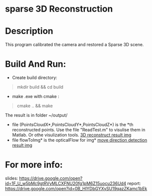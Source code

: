 # sparse 3D Reconstruction

# Description

This program calibrated the camera and restored a Sparse 3D scene.

# Build And Run:
* Create build directory:
> mkdir build && cd build
* make .exe with cmake :
> cmake .. && make

The result is in folder ~/output/
* file (PointsCloudX*,PointsCloudY*,PointsCloudZ*) is the *th reconstructed points. Use the file "ReadTest.m" to visulise them in Matlab. Or othe visulization tools.
[3D reconstruct result img](./output/flow.png)
* file flowToImg* is the opticalFlow for img*
[move direction detection result img](./output/3dReconstruct.png)

# For more info:
slides: https://drive.google.com/open?id=1F_U_w5bMc9gtRVyMLCXFNU20fg1pM6Z15uocu236Ud4 
report: https://drive.google.com/open?id=0B_HlYDbGYXySU19qazZKamc1bEk

